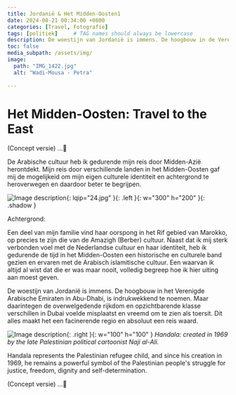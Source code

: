 ```yaml
---
title: Jordanië & Het Midden-Oosten1
date: 2024-08-21 00:34:00 +0800
categories: [Travel, Fotografie]
tags: [politiek]     # TAG names should always be lowercase
description: De woestijn van Jordanië is immens. De hoogbouw in de Verenigde Arabische Emiraten met name in Abu-Dhabi, is indrukwekkend om te zien. Tergelijkertijd zijn de klasseverschillen in Dubai duidelijk merkbaar en op momenten ongemakkelijk. Dit alles maakt een reis door het Midden-Oosten er een om niet snel te vergeten.
toc: false
media_subpath: /assets/img/
image:
  path: "IMG_1422.jpg"
  alt: "Wadi-Mousa - Petra"
  
---
```

 
# Het Midden-Oosten: Travel to the East 
(Concept versie) ...🍉

De Arabische cultuur heb ik gedurende mijn reis door Midden-Azië herontdekt. Mijn reis door verschillende landen in het Midden-Oosten gaf mij de mogelijkeid om mijn eigen culturele identiteit en achtergrond te heroverwegen en daardoor beter te begrijpen.

![Image description](24.jpg){: lqip="24.jpg" }{: .left }{: w="300" h="200" }{: .shadow }

Achtergrond:  

Een deel van mijn familie vind haar oorspong in het Rif gebied van Marokko, op precies te zijn die van de Amazigh (Berber) cultuur. 
Naast dat ik mij sterk verbonden voel met de Nederlandse cultuur en haar identiteit, heb ik gedurende de tijd in het Midden-Oosten een historische en culturele band gezien en ervaren met de Arabisch islamitische cultuur. Een waarvan ik altijd al wist dat die er was maar nooit, volledig begreep hoe ik hier uiting aan moest geven. 

De woestijn van Jordanië is immens. De hoogbouw in het Verenigde Arabische Emiraten in Abu-Dhabi, is indrukwekkend te noemen.
Maar daarintegen de overwelgedende rijkdom en opzichtbarende klasse verschillen in Dubai voelde misplaatst en vreemd om te zien als toersit. Dit alles maakt het een facinerende regio en absoluut een reis waard.
  

![Image description](https://upload.wikimedia.org/wikipedia/commons/1/12/Handala.svg){: .right }{: w="100" h="100" }
_Handala: created in 1969 by the late Palestinian political cartoonist Naji al-Ali._


Handala represents the Palestinian refugee child, and since his creation in 1969, he remains a powerful symbol of the Palestinian people's struggle for justice, freedom, dignity and self-determination.

(Concept versie) ...🍉




